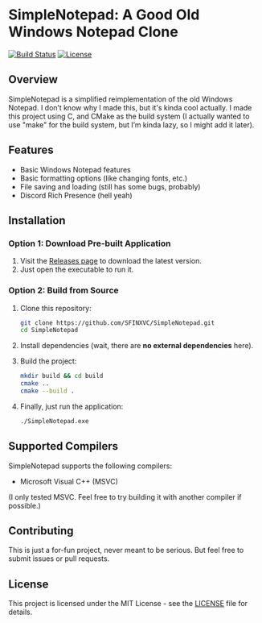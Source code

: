 # SimpleNotepad: A Good Old Windows Notepad Clone

[![Build Status](https://github.com/SFINXVC/SimpleNotepad/actions/workflows/cmake-build.yml/badge.svg)](https://github.com/SFINXVC/SimpleNotepad/actions)  [![License](https://img.shields.io/github/license/SFINXVC/SimpleNotepad)](LICENSE)

## Overview

SimpleNotepad is a simplified reimplementation of the old Windows Notepad. I don’t know why I made this, but it's kinda cool actually.
I made this project using C, and CMake as the build system (I actually wanted to use "make" for the build system, but I’m kinda lazy, so I might add it later).

## Features

- Basic Windows Notepad features
- Basic formatting options (like changing fonts, etc.)
- File saving and loading (still has some bugs, probably)
- Discord Rich Presence (hell yeah)

## Installation

### Option 1: Download Pre-built Application

1. Visit the [Releases page](https://github.com/SFINXVC/SimpleNotepad/releases) to download the latest version.
2. Just open the executable to run it.

### Option 2: Build from Source

1. Clone this repository:
   ```bash
   git clone https://github.com/SFINXVC/SimpleNotepad.git
   cd SimpleNotepad
   ```

2. Install dependencies (wait, there are **no external dependencies** here).

3. Build the project:
   ```bash
   mkdir build && cd build
   cmake ..
   cmake --build .
   ```

4. Finally, just run the application:
   ```bash
   ./SimpleNotepad.exe
   ```

## Supported Compilers

SimpleNotepad supports the following compilers:

- Microsoft Visual C++ (MSVC)

(I only tested MSVC. Feel free to try building it with another compiler if possible.)

## Contributing

This is just a for-fun project, never meant to be serious. But feel free to submit issues or pull requests.

## License

This project is licensed under the MIT License - see the [LICENSE](LICENSE) file for details.